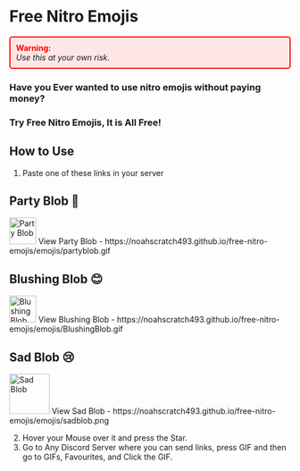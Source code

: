 # Free Nitro Emojis

<div style="border: 2px solid red; padding: 10px; background-color: #ffe6e6; border-radius: 5px;">
    <strong><span style="color: red;">Warning:</span></strong><br>
    <em>Use this at your own risk.</em>
</div>



### Have you Ever wanted to use nitro emojis without paying money? 
### Try Free Nitro Emojis, It is All Free!

## How to Use

1. Paste one of these links in your server

## Party Blob 🎉
<img src="https://noahscratch493.github.io/free-nitro-emojis/emojis/partyblob.gif" alt="Party Blob" width="48" height="48">  
View Party Blob - https://noahscratch493.github.io/free-nitro-emojis/emojis/partyblob.gif

## Blushing Blob 😊
<img src="https://noahscratch493.github.io/free-nitro-emojis/emojis/BlushingBlob.gif" alt="Blushing Blob" width="48">  
View Blushing Blob - https://noahscratch493.github.io/free-nitro-emojis/emojis/BlushingBlob.gif

## Sad Blob 😢
<img src="https://noahscratch493.github.io/free-nitro-emojis/emojis/sadblob.png" alt="Sad Blob" width="72" height="72">  
View Sad Blob - https://noahscratch493.github.io/free-nitro-emojis/emojis/sadblob.png

2. Hover your Mouse over it and press the Star.
3. Go to Any Discord Server where you can send links, press GIF and then go to GIFs, Favourites, and Click the GIF. 
